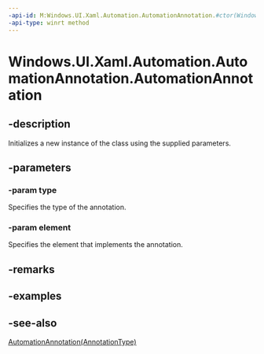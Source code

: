 ```yaml
---
-api-id: M:Windows.UI.Xaml.Automation.AutomationAnnotation.#ctor(Windows.UI.Xaml.Automation.AnnotationType,Windows.UI.Xaml.UIElement)
-api-type: winrt method
---
```


<!-- Method syntax
public AutomationAnnotation(Windows.UI.Xaml.Automation.AnnotationType type, Windows.UI.Xaml.UIElement element)
-->

# Windows.UI.Xaml.Automation.AutomationAnnotation.AutomationAnnotation

## -description
Initializes a new instance of the  class using the supplied parameters.


## -parameters
### -param type
Specifies the type of the annotation.

### -param element
Specifies the element that implements the annotation.

## -remarks

## -examples

## -see-also
[AutomationAnnotation(AnnotationType)](automationannotation_automationannotation_1248029786.md)
